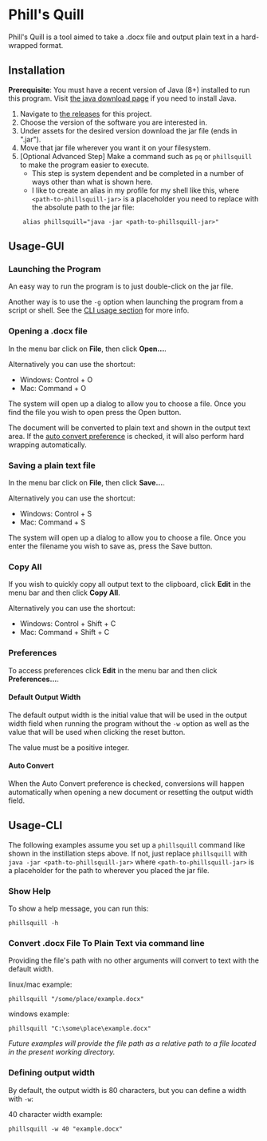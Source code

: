 # Phill's Quill
Phill's Quill is a tool aimed to take a .docx file and output plain text in a hard-wrapped format.

## Installation
**Prerequisite**: You must have a recent version of Java (8+) installed to run this program. Visit [the java download page](https://java.com/en/download/) if you need to install Java.
1. Navigate to [the releases](https://github.com/Zierman/phillsquill/releases) for this project.
2. Choose the version of the software you are interested in.
3. Under assets for the desired version download the jar file (ends in ".jar").
4. Move that jar file wherever you want it on your filesystem.
5. \[Optional Advanced Step\] Make a command such as `pq` or `phillsquill` to make the program easier to execute.
    - This step is system dependent and be completed in a number of ways other than what is shown here.
    - I like to create an alias in my profile for my shell like this, where `<path-to-phillsquill-jar>` is a placeholder you need to replace with the absolute path to the jar file: 
```shell
    alias phillsquill="java -jar <path-to-phillsquill-jar>"
```

## Usage-GUI


### Launching the Program
An easy way to run the program is to just double-click on the jar file. 

Another way is to use the `-g` option when launching the program from a script or shell. 
See the [CLI usage section](#usage-cli) for more info.

### Opening a .docx file
In the menu bar click on **File**, then click **Open...**. 

Alternatively you can use the shortcut:
- Windows: Control + O
- Mac: Command + O

The system will open up a dialog to allow you to choose a file. Once you find the file you wish to open press the Open button.

The document will be converted to plain text and shown in the output text area. If the [auto convert preference](#auto-convert) is checked, it will also perform hard wrapping automatically.

### Saving a plain text file
In the menu bar click on **File**, then click **Save...**.

Alternatively you can use the shortcut:
- Windows: Control + S
- Mac: Command + S

The system will open up a dialog to allow you to choose a file. Once you enter the filename you wish to save as, press the Save button.

### Copy All
If you wish to quickly copy all output text to the clipboard, click **Edit** in the menu bar and then click **Copy All**.

Alternatively you can use the shortcut:
- Windows: Control + Shift + C
- Mac: Command + Shift + C

### Preferences
To access preferences click **Edit** in the menu bar and then click **Preferences...**.

#### Default Output Width
The default output width is the initial value that will be used in the output width field when running the program 
without the `-w` option as well as the value that will be used when clicking the reset button.

The value must be a positive integer.

#### Auto Convert
When the Auto Convert preference is checked, conversions will happen automatically when opening a new document or 
resetting the output width field.

## Usage-CLI
The following examples assume you set up a `phillsquill` command like shown in the instillation steps above.
If not, just replace `phillsquill` with `java -jar <path-to-phillsquill-jar>` where `<path-to-phillsquill-jar>` is a placeholder for the path to wherever you placed the jar file.

### Show Help
To show a help message, you can run this:
```shell
phillsquill -h
```

### Convert .docx File To Plain Text via command line
Providing the file's path with no other arguments will convert to text with the default width.

linux/mac example:
```shell
phillsquill "/some/place/example.docx"
```

windows example:
```shell
phillsquill "C:\some\place\example.docx"
```

_Future examples will provide the file path as a relative path to a file located in the present working directory._

### Defining output width
By default, the output width is 80 characters, but you can define a width with `-w`:

40 character width example:
```shell
phillsquill -w 40 "example.docx"
```
